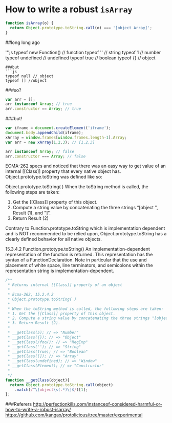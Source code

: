 # How to write a robust `isArray`

```js
function isArray(o) {
  return Object.prototype.toString.call(o) === '[object Array]';
}
```

##long long ago

'''js
typeof new Function() // function
typeof '' // string
typeof 1 // number
typeof undefined // undefined
typeof true // boolean
typeof {} // object
```
###but
```js
typeof null // object
typeof [] //object
```

###so?
```js
var arr = [];
arr instanceof Array; // true
arr.constructor == Array; // true
```

###but!
```js
var iframe = document.createElement('iframe');
document.body.appendChild(iframe);
xArray = window.frames[window.frames.length-1].Array;
var arr = new xArray(1,2,3); // [1,2,3]

arr instanceof Array; // false
arr.constructor === Array; // false
```


ECMA-262 specs and noticed that there was an easy way to get value of an internal [[Class]] property 
that every native object has. Object.prototype.toString was defined like so:

  Object.prototype.toString( )
  When the toString method is called, the following steps are taken:
  1. Get the [[Class]] property of this object.
  2. Compute a string value by concatenating the three strings “[object ", Result (1), and "]“.
  3. Return Result (2)
  
Contrary to Function.prototype.toString which is implementation dependent and is NOT recommended to be relied upon, 
Object.prototype.toString has a clearly defined behavior for all native objects.

  15.3.4.2 Function.prototype.toString()
  An implementation-dependent representation of the function is returned. 
  This representation has the syntax of a FunctionDeclaration. 
  Note in particular that the use and placement of white space, line terminators, 
  and semicolons within the representation string is implementation-dependent.

```js
/**
 * Returns internal [[Class]] property of an object
 *
 * Ecma-262, 15.2.4.2
 * Object.prototype.toString( )
 *
 * When the toString method is called, the following steps are taken: 
 * 1. Get the [[Class]] property of this object. 
 * 2. Compute a string value by concatenating the three strings "[object ", Result (1), and "]". 
 * 3. Return Result (2).
 *
 * __getClass(5); // => "Number"
 * __getClass({}); // => "Object"
 * __getClass(/foo/); // => "RegExp"
 * __getClass(''); // => "String"
 * __getClass(true); // => "Boolean"
 * __getClass([]); // => "Array"
 * __getClass(undefined); // => "Window"
 * __getClass(Element); // => "Constructor"
 *
 */
function __getClass(object){
  return Object.prototype.toString.call(object)
    .match(/^\[object\s(.*)\]$/)[1];
};
```

###Referers
http://perfectionkills.com/instanceof-considered-harmful-or-how-to-write-a-robust-isarray/
https://github.com/kangax/protolicious/tree/master/experimental

